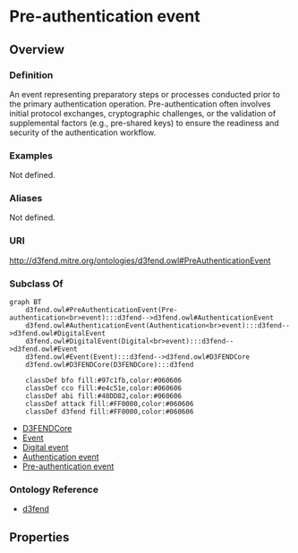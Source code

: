 # Pre-authentication event

## Overview

### Definition
An event representing preparatory steps or processes conducted prior to the primary authentication operation. Pre-authentication often involves initial protocol exchanges, cryptographic challenges, or the validation of supplemental factors (e.g., pre-shared keys) to ensure the readiness and security of the authentication workflow.

### Examples
Not defined.

### Aliases
Not defined.

### URI
http://d3fend.mitre.org/ontologies/d3fend.owl#PreAuthenticationEvent

### Subclass Of
```mermaid
graph BT
    d3fend.owl#PreAuthenticationEvent(Pre-authentication<br>event):::d3fend-->d3fend.owl#AuthenticationEvent
    d3fend.owl#AuthenticationEvent(Authentication<br>event):::d3fend-->d3fend.owl#DigitalEvent
    d3fend.owl#DigitalEvent(Digital<br>event):::d3fend-->d3fend.owl#Event
    d3fend.owl#Event(Event):::d3fend-->d3fend.owl#D3FENDCore
    d3fend.owl#D3FENDCore(D3FENDCore):::d3fend
    
    classDef bfo fill:#97c1fb,color:#060606
    classDef cco fill:#e4c51e,color:#060606
    classDef abi fill:#48DD82,color:#060606
    classDef attack fill:#FF0000,color:#060606
    classDef d3fend fill:#FF0000,color:#060606
```

- [D3FENDCore](/docs/ontology/reference/model/D3FENDCore/D3FENDCore.md)
- [Event](/docs/ontology/reference/model/D3FENDCore/Event/Event.md)
- [Digital event](/docs/ontology/reference/model/D3FENDCore/Event/Digital%20event/Digital%20event.md)
- [Authentication event](/docs/ontology/reference/model/D3FENDCore/Event/Digital%20event/Authentication%20event/Authentication%20event.md)
- [Pre-authentication event](/docs/ontology/reference/model/D3FENDCore/Event/Digital%20event/Authentication%20event/Pre-authentication%20event/Pre-authentication%20event.md)


### Ontology Reference
- [d3fend](http://d3fend.mitre.org/ontologies/d3fend.owl#)

## Properties
